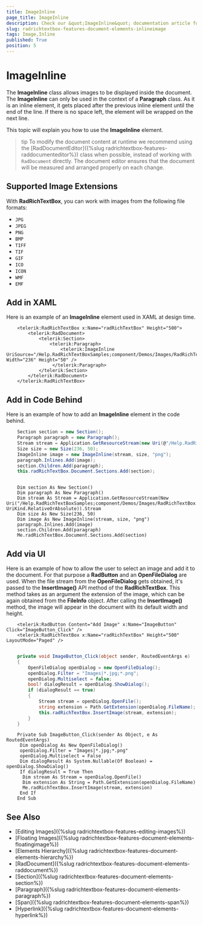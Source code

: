 ```yaml
---
title: ImageInline
page_title: ImageInline
description: Check our &quot;ImageInline&quot; documentation article for the RadRichTextBox {{ site.framework_name }} control.
slug: radrichtextbox-features-document-elements-inlineimage
tags: Image,Inline
published: True
position: 5
---
```


# ImageInline

The __ImageInline__ class allows images to be displayed inside the document. The __ImageInline__ can only be used in the context of a __Paragraph__ class. As it is an inline element, it gets placed after the previous inline element until the end of the line. If there is no space left, the element will be wrapped on the next line.

This topic will explain you how to use the __ImageInline__ element.

>tip To modify the document content at runtime we recommend using the [RadDocumentEditor]({%slug radrichtextbox-features-raddocumenteditor%}) class when possible, instead of working with `RadDocument` directly. The document editor ensures that the document will be measured and arranged properly on each change.

## Supported Image Extensions

With **RadRichTextBox**, you can work with images from the following file formats:

* `JPG`
* `JPEG`
* `PNG`
* `BMP`
* `TIFF`
* `TIF`
* `GIF`
* `ICO`
* `ICON`
* `WMF`
* `EMF`

## Add in XAML

Here is an example of an __ImageInline__ element used in XAML at design time.



```XAML
	<telerik:RadRichTextBox x:Name="radRichTextBox" Height="500">
	    <telerik:RadDocument>
	        <telerik:Section>
	            <telerik:Paragraph>
	                <telerik:ImageInline UriSource="/Help.RadRichTextBoxSamples;component/Demos/Images/RadRichTextBox.png" Width="236" Height="50" />
	             </telerik:Paragraph>
	        </telerik:Section>
	    </telerik:RadDocument>
	</telerik:RadRichTextBox>
```

## Add in Code Behind

Here is an example of how to add an __ImageInline__ element in the code behind.



```C#	
	Section section = new Section();
	Paragraph paragraph = new Paragraph();
	Stream stream = Application.GetResourceStream(new Uri(@"/Help.RadRichTextBoxSamples;component/Demos/Images/RadRichTextBox.png", UriKind.RelativeOrAbsolute)).Stream;
	Size size = new Size(236, 50);
	ImageInline image = new ImageInline(stream, size, "png");
	paragraph.Inlines.Add(image);
	section.Children.Add(paragraph);
	this.radRichTextBox.Document.Sections.Add(section);
```



```VB.NET

	Dim section As New Section()
	Dim paragraph As New Paragraph()
	Dim stream As Stream = Application.GetResourceStream(New Uri("/Help.RadRichTextBoxSamples;component/Demos/Images/RadRichTextBox.png", UriKind.RelativeOrAbsolute)).Stream
	Dim size As New Size(236, 50)
	Dim image As New ImageInline(stream, size, "png")
	paragraph.Inlines.Add(image)
	section.Children.Add(paragraph)
	Me.radRichTextBox.Document.Sections.Add(section)
```

## Add via UI

Here is an example of how to allow the user to select an image and add it to the document. For that purpose a __RadButton__ and an __OpenFileDialog__ are used. When the file stream from the __OpenFileDialog__ gets obtained, it's passed to the __InsertImage()__ API method of the __RadRichTextBox__. This method takes as an argument the extension of the image, which can be again obtained from the __FileInfo__ object. After calling the __InsertImage()__ method, the image will appear in the document with its default width and height.



```XAML
    <telerik:RadButton Content="Add Image" x:Name="ImageButton" Click="ImageButton_Click" />
    <telerik:RadRichTextBox x:Name="radRichTextBox" Height="500" LayoutMode="Paged" />
```



```C#

    private void ImageButton_Click(object sender, RoutedEventArgs e)
    {
        OpenFileDialog openDialog = new OpenFileDialog();
        openDialog.Filter = "Images|*.jpg;*.png";
        openDialog.Multiselect = false;
        bool? dialogResult = openDialog.ShowDialog();
        if (dialogResult == true)
        {
            Stream stream = openDialog.OpenFile();
            string extension = Path.GetExtension(openDialog.FileName);
            this.radRichTextBox.InsertImage(stream, extension);
        }
    }
```



```VB.NET
	Private Sub ImageButton_Click(sender As Object, e As RoutedEventArgs)
	 Dim openDialog As New OpenFileDialog()
	 openDialog.Filter = "Images|*.jpg;*.png"
	 openDialog.Multiselect = False
	 Dim dialogResult As System.Nullable(Of Boolean) = openDialog.ShowDialog()
	 If dialogResult = True Then
	  Dim stream As Stream = openDialog.OpenFile()
	  Dim extension As String = Path.GetExtension(openDialog.FileName)
	  Me.radRichTextBox.InsertImage(stream, extension)
	 End If
	End Sub
```

## See Also  
 * [Editing Images]({%slug radrichtextbox-features-editing-images%}) 
 * [Floating Images]({%slug radrichtextbox-features-document-elements-floatingimage%})
 * [Elements Hierarchy]({%slug radrichtextbox-features-document-elements-hierarchy%})
 * [RadDocument]({%slug radrichtextbox-features-document-elements-raddocument%})
 * [Section]({%slug radrichtextbox-features-document-elements-section%})
 * [Paragraph]({%slug radrichtextbox-features-document-elements-paragraph%})
 * [Span]({%slug radrichtextbox-features-document-elements-span%})
 * [Hyperlink]({%slug radrichtextbox-features-document-elements-hyperlink%})